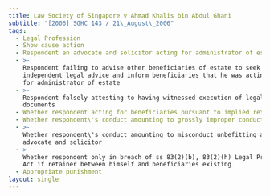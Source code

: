 ```yaml
---
title: Law Society of Singapore v Ahmad Khalis bin Abdul Ghani
subtitle: "[2006] SGHC 143 / 21\_August\_2006"
tags:
  - Legal Profession
  - Show cause action
  - Respondent an advocate and solicitor acting for administrator of estate
  - >-
    Respondent failing to advise other beneficiaries of estate to seek
    independent legal advice and inform beneficiaries that he was acting solely
    for administrator of estate
  - >-
    Respondent falsely attesting to having witnessed execution of legal
    documents
  - Whether respondent acting for beneficiaries pursuant to implied retainer
  - Whether respondent\'s conduct amounting to grossly improper conduct
  - >-
    Whether respondent\'s conduct amounting to misconduct unbefitting an
    advocate and solicitor
  - >-
    Whether respondent only in breach of ss 83(2)(b), 83(2)(h) Legal Profession
    Act if retainer between himself and beneficiaries existing
  - Appropriate punishment
layout: single
---
```


